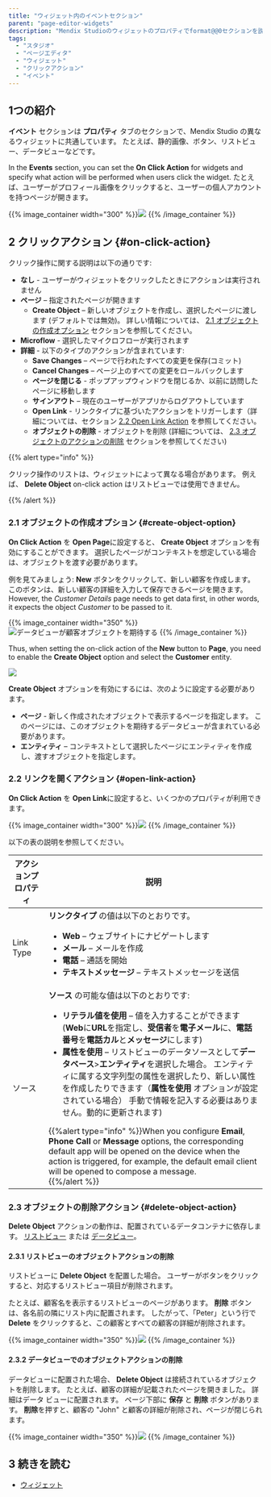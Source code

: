 ```yaml
---
title: "ウィジェット内のイベントセクション"
parent: "page-editor-widgets"
description: "Mendix Studioのウィジェットのプロパティでformat@@0セクションを説明します。"
tags:
  - "スタジオ"
  - "ページエディタ"
  - "ウィジェット"
  - "クリックアクション"
  - "イベント"
---
```


## 1つの紹介

**イベント** セクションは **プロパティ** タブのセクションで、Mendix Studio の異なるウィジェットに共通しています。 たとえば、静的画像、ボタン、リストビュー、データビューなどです。

In the **Events** section, you can set the **On Click Action** for widgets and specify what action will be performed when users click the widget. たとえば、ユーザーがプロフィール画像をクリックすると、ユーザーの個人アカウントを持つページが開きます。

{{% image_container width="300" %}}![](attachments/page-editor-widgets-events-section/events-section.png)
{{% /image_container %}}

## 2 クリックアクション {#on-click-action}

クリック操作に関する説明は以下の通りです:

* **なし** - ユーザーがウィジェットをクリックしたときにアクションは実行されません
* **ページ** – 指定されたページが開きます
  * **Create Object** – 新しいオブジェクトを作成し、選択したページに渡します (デフォルトでは無効)。 詳しい情報については、 [2.1 オブジェクトの作成オプション](#create-object-option) セクションを参照してください。
* **Microflow** - 選択したマイクロフローが実行されます
* **詳細** - 以下のタイプのアクションが含まれています:
  * **Save Changes** – ページで行われたすべての変更を保存(コミット)
  * **Cancel Changes** – ページ上のすべての変更をロールバックします
  * **ページを閉じる** - ポップアップウィンドウを閉じるか、以前に訪問したページに移動します
  * **サインアウト** – 現在のユーザーがアプリからログアウトしています
  * **Open Link** - リンクタイプに基づいたアクションをトリガーします（詳細については、セクション [2.2 Open Link Action](#open-link-action) を参照してください。
  * **オブジェクトの削除** - オブジェクトを削除 (詳細については、 [2.3 オブジェクトのアクションの削除](#delete-object-action) セクションを参照してください)

{{% alert type="info" %}}

クリック操作のリストは、ウィジェットによって異なる場合があります。 例えば、 **Delete Object** on-click action はリストビューでは使用できません。

{{% /alert %}}

### 2.1 オブジェクトの作成オプション {#create-object-option}

**On Click Action** を **Open Page**に設定すると、 **Create Object** オプションを有効にすることができます。 選択したページがコンテキストを想定している場合は、オブジェクトを渡す必要があります。

例を見てみましょう: **New** ボタンをクリックして、新しい顧客を作成します。 このボタンは、新しい顧客の詳細を入力して保存できるページを開きます。 However, the *Customer Details* page needs to get data first, in other words, it expects the object *Customer* to be passed to it.

{{% image_container width="350" %}}![データビューが顧客オブジェクトを期待する](attachments/consistency-errors-pages/data-view-customer.png)
{{% /image_container %}}

Thus, when setting the on-click action of the **New** button to **Page**, you need to enable the **Create Object** option and select the **Customer** entity.

![](attachments/page-editor-widgets-events-section/create-object-example.png)

**Create Object** オプションを有効にするには、次のように設定する必要があります。

* **ページ** - 新しく作成されたオブジェクトで表示するページを指定します。 このページには、このオブジェクトを期待するデータビューが含まれている必要があります。
* **エンティティ** – コンテキストとして選択したページにエンティティを作成し、渡すオブジェクトを指定します。

### 2.2 リンクを開くアクション {#open-link-action}

**On Click Action** を **Open Link**に設定すると、いくつかのプロパティが利用できます。

{{% image_container width="300" %}}![](attachments/page-editor-widgets-events-section/open-link-action.png)
{{% /image_container %}}

以下の表の説明を参照してください。

| アクションプロパティ | 説明                                                                                                                                                                                                                                                                                                                                        |
| ---------- | ----------------------------------------------------------------------------------------------------------------------------------------------------------------------------------------------------------------------------------------------------------------------------------------------------------------------------------------- |
| Link Type  | **リンクタイプ** の値は以下のとおりです。 <ul><li>**Web** – ウェブサイトにナビゲートします</li><li>**メール** – メールを作成</li><li>**電話** – 通話を開始</li><li>**テキストメッセージ** – テキストメッセージを送信</li></ul>                                                                                                                                                                                                                                                                                          |
| ソース        | **ソース** の可能な値は以下のとおりです: <ul><li>**リテラル値を使用** – 値を入力することができます (**Web**に**URL**を指定し、**受信者**を**電子メール**に、**電話番号**を**電話カル**と**メッセージ**にします) </li><li>**属性を使用** – リストビューのデータソースとして**データベース**>**エンティティ**を選択した場合。 エンティティに属する文字列型の属性を選択したり、新しい属性を作成したりできます（**属性を使用** オプションが設定されている場合） 手動で情報を記入する必要はありません。動的に更新されます)</li></ul>{{%alert type="info" %}}When you configure **Email**, **Phone Call** or **Message** options, the corresponding default app will be opened on the device when the action is triggered, for example, the default email client will be opened to compose a message.<br />{{%/alert %}} |

### 2.3 オブジェクトの削除アクション {#delete-object-action}

**Delete Object** アクションの動作は、配置されているデータコンテナに依存します。 [リストビュー](page-editor-data-view-list-view#list-view-properties) または [データビュー](page-editor-data-view-list-view#data-view-properties)。

#### 2.3.1 リストビューのオブジェクトアクションの削除

リストビューに **Delete Object** を配置した場合。 ユーザーがボタンをクリックすると、対応するリストビュー項目が削除されます。

たとえば、顧客名を表示するリストビューのページがあります。 **削除** ボタンは、各名前の隣にリスト内に配置されます。 したがって、「Peter」という行で **Delete** をクリックすると、この顧客とすべての顧客の詳細が削除されます。

{{% image_container width="350" %}}![](attachments/page-editor-widgets-events-section/list-view-delete.png)
{{% /image_container %}}


#### 2.3.2 データビューでのオブジェクトアクションの削除

データビューに配置された場合、 **Delete Object** は接続されているオブジェクトを削除します。 たとえば、顧客の詳細が記載されたページを開きました。 詳細はデータ ビューに配置されます。 ページ下部に **保存** と **削除** ボタンがあります。 **削除**を押すと、顧客の "John" と顧客の詳細が削除され、ページが閉じられます。

{{% image_container width="350" %}}![](attachments/page-editor-widgets-events-section/data-view-delete.png)
{{% /image_container %}}

## 3 続きを読む

* [ウィジェット](page-editor-widgets)
